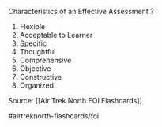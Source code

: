 Characteristics of an Effective Assessment
?
1. Flexible
2. Acceptable to Learner
3. Specific
4. Thoughtful
5. Comprehensive
6. Objective
7. Constructive
8. Organized


Source: [[Air Trek North FOI Flashcards]]

#airtreknorth-flashcards/foi